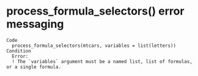 # process_formula_selectors() error messaging

    Code
      process_formula_selectors(mtcars, variables = list(letters))
    Condition
      Error:
      ! The `variables` argument must be a named list, list of formulas, or a single formula.

